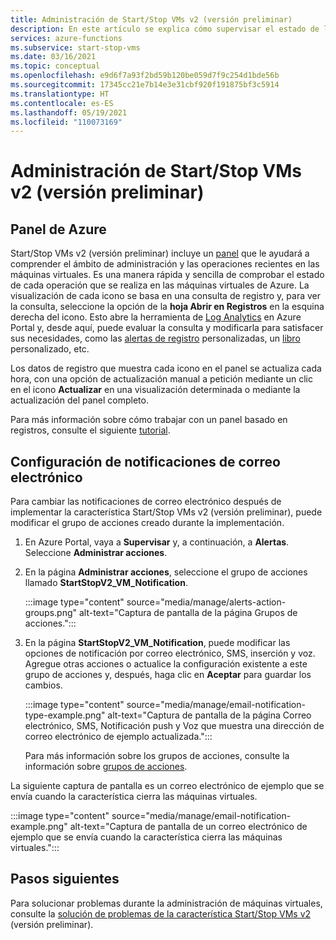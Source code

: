 ```yaml
---
title: Administración de Start/Stop VMs v2 (versión preliminar)
description: En este artículo se explica cómo supervisar el estado de las máquinas virtuales de Azure administradas por la característica Start/Stop VMs v2 (versión preliminar) y realizar otras tareas de administración.
services: azure-functions
ms.subservice: start-stop-vms
ms.date: 03/16/2021
ms.topic: conceptual
ms.openlocfilehash: e9d6f7a93f2bd59b120be059d7f9c254d1bde56b
ms.sourcegitcommit: 17345cc21e7b14e3e31cbf920f191875bf3c5914
ms.translationtype: HT
ms.contentlocale: es-ES
ms.lasthandoff: 05/19/2021
ms.locfileid: "110073169"
---
```

# <a name="how-to-manage-startstop-vms-v2-preview"></a>Administración de Start/Stop VMs v2 (versión preliminar)

## <a name="azure-dashboard"></a>Panel de Azure

Start/Stop VMs v2 (versión preliminar) incluye un [panel](../../azure-monitor/visualizations.md#azure-dashboards) que le ayudará a comprender el ámbito de administración y las operaciones recientes en las máquinas virtuales. Es una manera rápida y sencilla de comprobar el estado de cada operación que se realiza en las máquinas virtuales de Azure. La visualización de cada icono se basa en una consulta de registro y, para ver la consulta, seleccione la opción de la **hoja Abrir en Registros** en la esquina derecha del icono. Esto abre la herramienta de [Log Analytics](../../azure-monitor/logs/log-analytics-overview.md#starting-log-analytics) en Azure Portal y, desde aquí, puede evaluar la consulta y modificarla para satisfacer sus necesidades, como las [alertas de registro](../../azure-monitor/alerts/alerts-log.md) personalizadas, un [libro](../../azure-monitor/visualize/workbooks-overview.md) personalizado, etc.

Los datos de registro que muestra cada icono en el panel se actualiza cada hora, con una opción de actualización manual a petición mediante un clic en el icono **Actualizar** en una visualización determinada o mediante la actualización del panel completo.

Para más información sobre cómo trabajar con un panel basado en registros, consulte el siguiente [tutorial](../../azure-monitor/visualize/tutorial-logs-dashboards.md).

## <a name="configure-email-notifications"></a>Configuración de notificaciones de correo electrónico

Para cambiar las notificaciones de correo electrónico después de implementar la característica Start/Stop VMs v2 (versión preliminar), puede modificar el grupo de acciones creado durante la implementación.

1. En Azure Portal, vaya a **Supervisar** y, a continuación, a **Alertas**. Seleccione **Administrar acciones**.

1. En la página **Administrar acciones**, seleccione el grupo de acciones llamado **StartStopV2_VM_Notification**.

    :::image type="content" source="media/manage/alerts-action-groups.png" alt-text="Captura de pantalla de la página Grupos de acciones.":::

1. En la página **StartStopV2_VM_Notification**, puede modificar las opciones de notificación por correo electrónico, SMS, inserción y voz. Agregue otras acciones o actualice la configuración existente a este grupo de acciones y, después, haga clic en **Aceptar** para guardar los cambios.

    :::image type="content" source="media/manage/email-notification-type-example.png" alt-text="Captura de pantalla de la página Correo electrónico, SMS, Notificación push y Voz que muestra una dirección de correo electrónico de ejemplo actualizada.":::

    Para más información sobre los grupos de acciones, consulte la información sobre [grupos de acciones](../../azure-monitor/alerts/action-groups.md).

La siguiente captura de pantalla es un correo electrónico de ejemplo que se envía cuando la característica cierra las máquinas virtuales.

:::image type="content" source="media/manage/email-notification-example.png" alt-text="Captura de pantalla de un correo electrónico de ejemplo que se envía cuando la característica cierra las máquinas virtuales.":::

## <a name="next-steps"></a>Pasos siguientes

Para solucionar problemas durante la administración de máquinas virtuales, consulte la [solución de problemas de la característica Start/Stop VMs v2](troubleshoot.md) (versión preliminar).